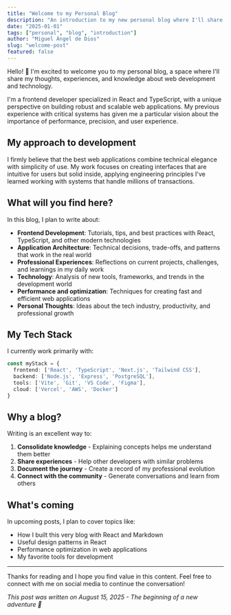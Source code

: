 ```yaml
---
title: "Welcome to my Personal Blog"
description: "An introduction to my new personal blog where I'll share thoughts about web development, technology, and more."
date: "2025-01-01"
tags: ["personal", "blog", "introduction"]
author: "Miguel Ángel de Dios"
slug: "welcome-post"
featured: false
---
```


Hello! 👋 I'm excited to welcome you to my personal blog, a space where I'll share my thoughts, experiences, and knowledge about web development and technology.

I'm a frontend developer specialized in React and TypeScript, with a unique perspective on building robust and scalable web applications. My previous experience with critical systems has given me a particular vision about the importance of performance, precision, and user experience.

## My approach to development

I firmly believe that the best web applications combine technical elegance with simplicity of use. My work focuses on creating interfaces that are intuitive for users but solid inside, applying engineering principles I've learned working with systems that handle millions of transactions.

## What will you find here?

In this blog, I plan to write about:

- **Frontend Development**: Tutorials, tips, and best practices with React, TypeScript, and other modern technologies
- **Application Architecture**: Technical decisions, trade-offs, and patterns that work in the real world
- **Professional Experiences**: Reflections on current projects, challenges, and learnings in my daily work
- **Technology**: Analysis of new tools, frameworks, and trends in the development world
- **Performance and optimization**: Techniques for creating fast and efficient web applications
- **Personal Thoughts**: Ideas about the tech industry, productivity, and professional growth

## My Tech Stack

I currently work primarily with:

```typescript
const myStack = {
  frontend: ['React', 'TypeScript', 'Next.js', 'Tailwind CSS'],
  backend: ['Node.js', 'Express', 'PostgreSQL'],
  tools: ['Vite', 'Git', 'VS Code', 'Figma'],
  cloud: ['Vercel', 'AWS', 'Docker']
}
```

## Why a blog?

Writing is an excellent way to:

1. **Consolidate knowledge** - Explaining concepts helps me understand them better
2. **Share experiences** - Help other developers with similar problems
3. **Document the journey** - Create a record of my professional evolution
4. **Connect with the community** - Generate conversations and learn from others

## What's coming

In upcoming posts, I plan to cover topics like:

- How I built this very blog with React and Markdown
- Useful design patterns in React
- Performance optimization in web applications
- My favorite tools for development

---

Thanks for reading and I hope you find value in this content. Feel free to connect with me on social media to continue the conversation!

*This post was written on August 15, 2025 - The beginning of a new adventure 🚀*
